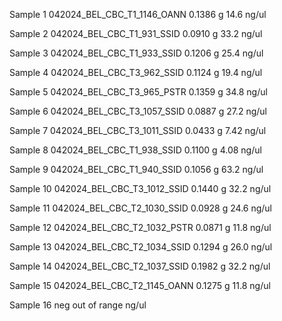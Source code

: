 Sample 1
	042024_BEL_CBC_T1_1146_OANN
	 0.1386 g
	 14.6 ng/ul
	 
Sample 2
	042024_BEL_CBC_T1_931_SSID
	 0.0910 g
	 33.2 ng/ul
	 
Sample 3
	042024_BEL_CBC_T1_933_SSID
	 0.1206 g
	 25.4 ng/ul
	 
Sample 4
	042024_BEL_CBC_T3_962_SSID
	 0.1124 g
	 19.4 ng/ul
	 
Sample 5
	042024_BEL_CBC_T3_965_PSTR
	 0.1359 g
	 34.8 ng/ul

Sample 6
	042024_BEL_CBC_T3_1057_SSID
	 0.0887 g
	 27.2 ng/ul

Sample 7
	042024_BEL_CBC_T3_1011_SSID
	 0.0433 g
	 7.42 ng/ul
	 
Sample 8
	042024_BEL_CBC_T1_938_SSID
	 0.1100 g
	 4.08 ng/ul
	 
Sample 9
	042024_BEL_CBC_T1_940_SSID
	 0.1056 g
	 63.2 ng/ul
	 
Sample 10
	042024_BEL_CBC_T3_1012_SSID
	 0.1440 g
	 32.2 ng/ul
	 
Sample 11
	042024_BEL_CBC_T2_1030_SSID
	 0.0928 g
	 24.6 ng/ul
	 
Sample 12
	042024_BEL_CBC_T2_1032_PSTR
	 0.0871 g
	 11.8 ng/ul
	 
Sample 13
	042024_BEL_CBC_T2_1034_SSID
	 0.1294 g
	 26.0 ng/ul
	  
Sample 14
	042024_BEL_CBC_T2_1037_SSID
	 0.1982 g
	32.2 ng/ul
	 
Sample 15
	042024_BEL_CBC_T2_1145_OANN
	 0.1275 g
	 11.8 ng/ul
	  
Sample 16
	neg 
	 out of range ng/ul
	 